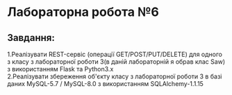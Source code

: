 Лабораторна робота №6
=====================

Завдання:
---------

1.Реалізувати REST-сервіс (операції GET/POST/PUT/DELETE) для одного з
класу з лабораторної роботи 3(в даній лабораторній я обрав клас Saw) з
використанням Flask та Python3.x<br> 
2.Реалізувати збереження об'єкту класу
з лабораторної роботи 3 в базі даних MySQL-5.7 / MySQL-8.0 з
використанням SQLAlchemy-1.1.15
